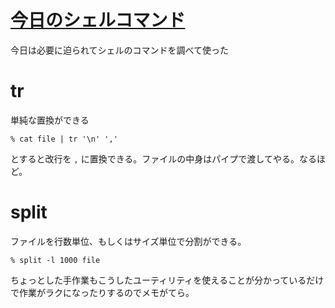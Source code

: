 # [今日のシェルコマンド](/2014/08/04/shell-command-tr-split.html)

今日は必要に迫られてシェルのコマンドを調べて使った

# tr

単純な置換ができる

```
% cat file | tr '\n' ','
```

とすると改行を `,` に置換できる。ファイルの中身はパイプで渡してやる。なるほど。

# split

ファイルを行数単位、もしくはサイズ単位で分割ができる。

```
% split -l 1000 file
```

ちょっとした手作業もこうしたユーティリティを使えることが分かっているだけで作業がラクになったりするのでメモがてら。
